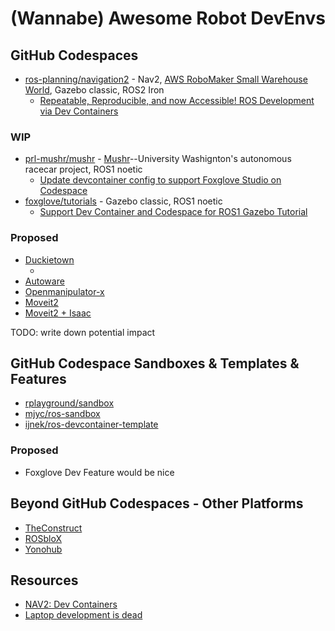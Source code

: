 # (Wannabe) Awesome Robot DevEnvs

## GitHub Codespaces

- [ros-planning/navigation2](https://github.com/ros-planning/navigation2) - Nav2, [AWS RoboMaker Small Warehouse World](https://github.com/aws-robotics/aws-robomaker-small-warehouse-world), Gazebo classic, ROS2 Iron
    - [Repeatable, Reproducible, and now Accessible! ROS Development via Dev Containers](https://discourse.ros.org/t/repeatable-reproducible-and-now-accessible-ros-development-via-dev-containers/31398)

### WIP

- [prl-mushr/mushr](https://github.com/prl-mushr/mushr) - [Mushr](https://mushr.io/)--University Washignton's autonomous racecar project, ROS1 noetic
    - [Update devcontainer config to support Foxglove Studio on Codespace](https://github.com/prl-mushr/mushr/discussions/108)
- [foxglove/tutorials](https://github.com/foxglove/tutorials) - Gazebo classic, ROS1 noetic
    - [Support Dev Container and Codespace for ROS1 Gazebo Tutorial](https://github.com/foxglove/tutorials/pull/13)

### Proposed

- [Duckietown]()
    - [](https://github.com/duckietown/dt-env-developer/)
- [Autoware]()
- [Openmanipulator-x]()
- [Moveit2]()
- [Moveit2 + Isaac]()

TODO: write down potential impact


## GitHub Codespace Sandboxes & Templates & Features

- [rplayground/sandbox](https://github.com/rplayground/sandbox)
- [mjyc/ros-sandbox](https://github.com/mjyc/ros-sandbox)
- [ijnek/ros-devcontainer-template](https://github.com/ijnek/ros-devcontainer-template)

### Proposed

- Foxglove Dev Feature would be nice

## Beyond GitHub Codespaces - Other Platforms

- [TheConstruct](https://www.theconstructsim.com/)
- [ROSbloX](https://rosblox.github.io/)
- [Yonohub](https://yonohub.com/)

## Resources

- [NAV2: Dev Containers](https://navigation.ros.org/development_guides/devcontainer_docs/index.html)
- [Laptop development is dead](https://medium.com/@elliotgraebert/laptop-development-is-dead-why-remote-development-is-the-future-f92ce103fd13)
